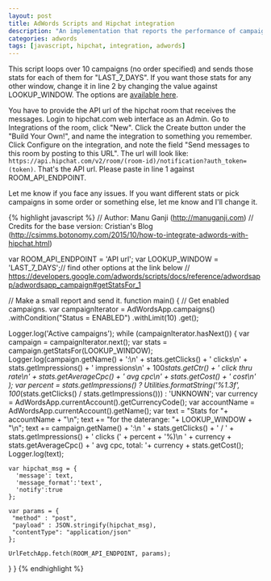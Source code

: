 ```yaml
---
layout: post
title: AdWords Scripts and Hipchat integration
description: "An implementation that reports the performance of campaigns in your account"
categories: adwords
tags: [javascript, hipchat, integration, adwords]
---
```

This script loops over 10 campaigns (no order specified) and sends those stats for each of them for "LAST_7_DAYS". If you want those stats for any other window, change it in line 2 by changing the value against LOOKUP_WINDOW. The options are [available here](https://developers.google.com/adwords/scripts/docs/reference/adwordsapp/adwordsapp_campaign#getStatsFor_1).

You have to provide the API url of the hipchat room that receives the messages. Login to hipchat.com web interface as an Admin. Go to Integrations of the room, click "New". Click the Create button under the "Build Your Own!", and name the integration to something you remember. Click Configure on the integration, and note the field "Send messages to this room by posting to this URL". The url will look like: `https://api.hipchat.com/v2/room/(room-id)/notification?auth_token=(token)`. That's the API url. Please paste in line 1 against ROOM_API_ENDPOINT.

Let me know if you face any issues. If you want different stats or pick campaigns in some order or something else, let me know and I'll change it.

{% highlight javascript %}
// Author: Manu Ganji (http://manuganji.com)
// Credits for the base version: Cristian's Blog (http://csimms.botonomy.com/2015/10/how-to-integrate-adwords-with-hipchat.html)

var ROOM_API_ENDPOINT = 'API url';
var LOOKUP_WINDOW = 'LAST_7_DAYS';// find other options at the link below
// https://developers.google.com/adwords/scripts/docs/reference/adwordsapp/adwordsapp_campaign#getStatsFor_1

// Make a small report and send it.
function main() {
  // Get enabled campaigns.
  var campaignIterator = AdWordsApp.campaigns()
      .withCondition("Status = ENABLED")
      .withLimit(10)
      .get();

  Logger.log('Active campaigns');
  while (campaignIterator.hasNext()) {
    var campaign = campaignIterator.next();
    var stats = campaign.getStatsFor(LOOKUP_WINDOW);
    Logger.log(campaign.getName() + ':\n' +
        stats.getClicks() + ' clicks\n' +
        stats.getImpressions() + ' impressions\n' +
        100*stats.getCtr() + ' click thru rate\n' +
        stats.getAverageCpc() + ' avg cpc\n' +
        stats.getCost() + ' cost\n'        
    );
    var percent = stats.getImpressions() ?
        Utilities.formatString('%1.3f', 100*(stats.getClicks() / stats.getImpressions()))
        : 'UNKNOWN';
    var currency = AdWordsApp.currentAccount().getCurrencyCode();
    var accountName = AdWordsApp.currentAccount().getName();
    var text  = "Stats for "+ accountName + "\n";
    text += "for the daterange: "+ LOOKUP_WINDOW + "\n";
    text += campaign.getName() + ':\n  ' +
      stats.getClicks() + ' / ' + stats.getImpressions() + ' clicks (' + percent + '%)\n  ' + currency +
        stats.getAverageCpc() + ' avg cpc, total: '+ currency + stats.getCost();
    Logger.log(text);
    
    var hipchat_msg = {
      'message': text,
      'message_format':'text',
      'notify':true
    };
    
    var params = {
     "method" : "post",
     "payload" : JSON.stringify(hipchat_msg),
     "contentType": "application/json"
    };

    UrlFetchApp.fetch(ROOM_API_ENDPOINT, params);
  }
}
{% endhighlight %}
